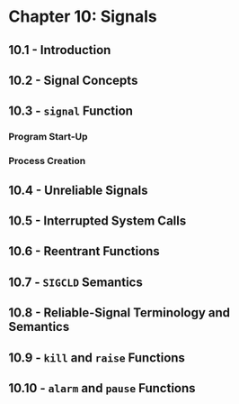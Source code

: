 # Chapter 10: Signals

## 10.1 - Introduction

## 10.2 - Signal Concepts

## 10.3 - `signal` Function

### Program Start-Up

### Process Creation

## 10.4 - Unreliable Signals

## 10.5 - Interrupted System Calls

## 10.6 - Reentrant Functions

## 10.7 - `SIGCLD` Semantics

## 10.8 - Reliable-Signal Terminology and Semantics

## 10.9 - `kill` and `raise` Functions

## 10.10 - `alarm` and `pause` Functions


